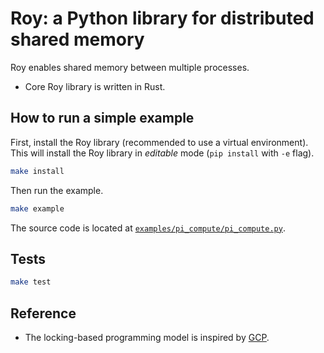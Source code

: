 # Roy: a Python library for distributed shared memory
Roy enables shared memory between multiple processes.
- Core Roy library is written in Rust.

## How to run a simple example
First, install the Roy library (recommended to use a virtual environment). This will install the Roy library in _editable_ mode (`pip install` with `-e` flag).
```bash
make install
```
Then run the example.
```bash
make example
```
The source code is located at [`examples/pi_compute/pi_compute.py`](https://github.com/Yale-NeRD/roy/blob/main/examples/pi_compute/pi_compute.py).

## Tests
```bash
make test
```

## Reference
- The locking-based programming model is inspired by [GCP](https://arxiv.org/abs/2301.02576).
